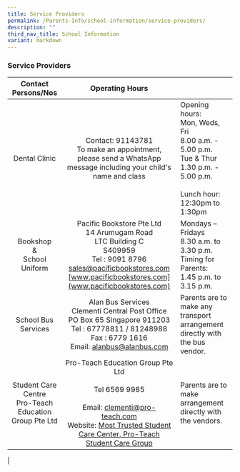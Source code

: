 ```yaml
---
title: Service Providers
permalink: /Parents-Info/school-information/service-providers/
description: ""
third_nav_title: School Information
variant: markdown
---
```

### Service Providers

| Contact Persons/Nos | Operating Hours |  |
|:---:|:---:|---|
| Dental Clinic | Contact: 91143781<br>To make an appointment, please send a WhatsApp message including your child's name and class<br> | Opening hours:<br>Mon, Weds, Fri<br>8.00 a.m. - 5.00 p.m.<br>Tue &amp; Thur<br>1.30 p.m. - 5.00 p.m.<br><br>Lunch hour: <br>12:30pm to 1:30pm |
| Bookshop<br>&amp;<br>School Uniform | Pacific Bookstore Pte Ltd<br>14 Arumugam Road<br>LTC Building C<br>S409959<br>Tel : 9091 8796<br>[sales@pacificbookstores.com](sales@pacificbookstores.com)<br>[www.pacificbookstores.com](www.pacificbookstores.com) | Mondays – Fridays<br>8.30 a.m. to 3.30 p.m.   <br> Timing for Parents:<br> 1.45 p.m. to 3.15 p.m. |
| School Bus Services | Alan Bus Services<br>Clementi Central Post Office<br>PO Box 65 Singapore 911203<br>Tel : 67778811 / 81248988<br>Fax : 6779 1616 <br>Email: alanbus@alanbus.com | Parents are to make any transport arrangement directly with the bus vendor. |
| Student Care Centre<br>Pro-Teach Education Group Pte Ltd |  Pro-Teach Education Group Pte Ltd<br><br>Tel 6569 9985<br><br>Email: [clementi@pro-teach.com](clementi@pro-teach.com)<br>Website: [Most Trusted Student Care Center. Pro-Teach Student Care Group](https://pro-teach.com/register.php) |  Parents are to make arrangement directly with the vendors. |
|